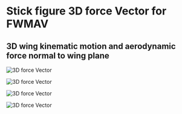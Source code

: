 # Stick figure 3D force Vector for FWMAV

## 3D wing kinematic motion and aerodynamic force normal to wing plane

![3D force Vector](https://github.com/xijunke/Stick_figure_forceVector_for_FWMAV/blob/master/3D-force%20vector_14118/pic_bmp_png/thr_dim_chord_PresStroke_3D.bmp)

![3D force Vector](https://github.com/xijunke/Stick_figure_forceVector_for_FWMAV/blob/master/3D-force%20vector_14118/pic_bmp_png/thr_dim_chord_PresStroke_3D.png)

![3D force Vector](https://github.com/xijunke/Stick_figure_forceVector_for_FWMAV/blob/master/3D-force%20vector_14118/pic_bmp_png/thr_dim_chord_PresStroke.bmp)

![3D force Vector](https://github.com/xijunke/Stick_figure_forceVector_for_FWMAV/blob/master/3D-force%20vector_14118/pic_bmp_png/thr_dim_chord_PresStroke.png)

